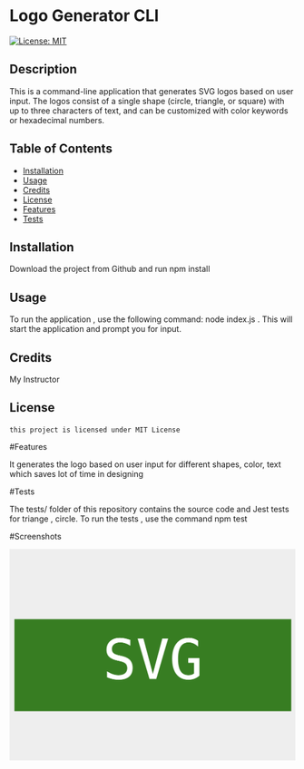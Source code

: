 # Logo Generator CLI
  [![License: MIT](https://img.shields.io/badge/License-MIT-yellow.svg)](https://opensource.org/licenses/MIT)

  ## Description
  
  This is a command-line application that generates SVG logos based on user input. The logos consist of a single shape (circle, triangle, or square) with up to three characters of text, and can be customized with color keywords or hexadecimal numbers.

  ## Table of Contents
   
  - [Installation](#installation)
  - [Usage](#usage)
  - [Credits](#credits)
  - [License](#license)
  - [Features](#features)
  - [Tests](#tests)

  ## Installation

  Download the project from Github and run npm install

  ## Usage

  To run the application , use the following command: node index.js . This will start the application and prompt you for input.

  ## Credits

  My Instructor

  ## License 
    this project is licensed under MIT License

  #Features
   
  It generates the logo based on user input for different shapes, color, text which saves lot of time in  designing 

  #Tests

  The tests/ folder of this repository contains the source code and Jest tests for triange , circle. To run the tests , use the command npm test

  #Screenshots

  ![image](https://github.com/bbandhu/SVG-Logo-Maker/blob/main/assests/Screenshot%202023-04-16%20at%2010.57.38%20PM.png)





